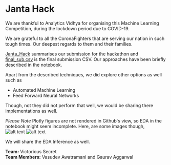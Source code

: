 # Janta Hack

We are thankful to Analytics Vidhya for organising this Machine Learning Competition, during the lockdown period due to COVID-19.  

We are grateful to all the CoronaFighters that are serving our nation in such tough times. Our deepest regards to them and their families.


[Janta_Hack](./Janta_Hack.ipynb) summarises our submission for the hackathon and [final_sub.csv](./final_sub.csv) is the final submission CSV. Our approaches have been briefly described in the notebook.   

Apart from the described techniques, we did explore other options as well such as 
- Automated Machine Learning
- Feed Forward Neural Networks

Though, not they did not perform that well, we would be sharing there implementations as well. 

*Please Note*  Plotly figures are not rendered in Github's view, so EDA in the notebook might seem incomplete. Here, are some images though,   
![alt text](https://raw.githubusercontent.com/gaurav1209/Janta-Hack/master/plots/label-dist.png)
![alt text](https://raw.githubusercontent.com/gaurav1209/Janta-Hack/master/plots/a_hist.png)


We will share the EDA Inference as well.


**Team:** Victorious Secret   
**Team Members:** Vasudev Awatramani and Gaurav Aggarwal



